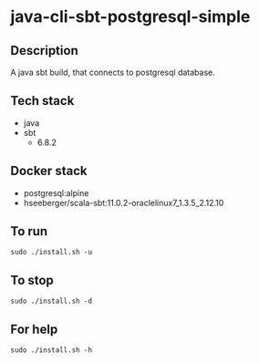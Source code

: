 # java-cli-sbt-postgresql-simple

## Description
A java sbt build, that connects to postgresql database.

## Tech stack
- java
- sbt
  - 6.8.2

## Docker stack
- postgresql:alpine
- hseeberger/scala-sbt:11.0.2-oraclelinux7_1.3.5_2.12.10

## To run
`sudo ./install.sh -u`

## To stop
`sudo ./install.sh -d`

## For help
`sudo ./install.sh -h`

